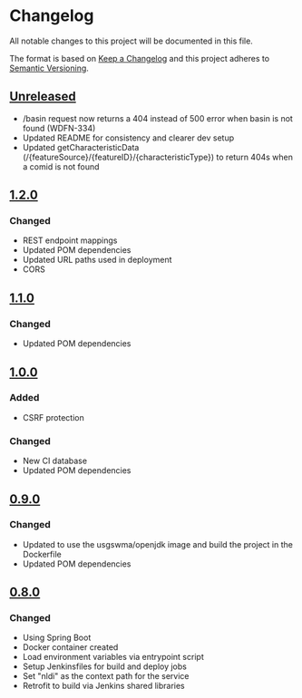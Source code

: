 # Changelog
All notable changes to this project will be documented in this file.

The format is based on [Keep a Changelog](http://keepachangelog.com/en/1.0.0/)
and this project adheres to [Semantic Versioning](http://semver.org/spec/v2.0.0.html).

## [Unreleased](https://github.com/ACWI-SSWD/nldi-services/compare/nldi-services-1.2.0...master)
* /basin request now returns a 404 instead of 500 error when basin is not found (WDFN-334)
* Updated README for consistency and clearer dev setup
* Updated getCharacteristicData (/{featureSource}/{featureID}/{characteristicType}) to return 404s when a comid is not found
  
## [1.2.0](https://github.com/ACWI-SSWD/nldi-services/compare/nldi-services-1.1.0...nldi-services-1.2.0)
### Changed
  * REST endpoint mappings
  * Updated POM dependencies
  * Updated URL paths used in deployment
  * CORS

## [1.1.0](https://github.com/ACWI-SSWD/nldi-services/compare/nldi-services-1.0.0...nldi-services-1.1.0)
### Changed
  * Updated POM dependencies

## [1.0.0](https://github.com/ACWI-SSWD/nldi-services/compare/nldi-services-0.9...nldi-services-1.0.0)
### Added
  * CSRF protection
### Changed
  * New CI database
  * Updated POM dependencies

## [0.9.0](https://github.com/ACWI-SSWD/nldi-services/compare/nldi-services-0.8...nldi-services-0.9)
### Changed
  * Updated to use the usgswma/openjdk image and build the project in the Dockerfile
  * Updated POM dependencies

## [0.8.0](https://github.com/ACWI-SSWD/nldi-services/compare/nldi-services-0.7.0...nldi-services-0.8)
### Changed
  * Using Spring Boot
  * Docker container created
  * Load environment variables via entrypoint script
  * Setup Jenkinsfiles for build and deploy jobs
  * Set "nldi" as the context path for the service
  * Retrofit to build via Jenkins shared libraries
